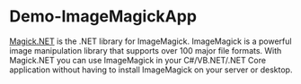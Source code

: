 # Demo-ImageMagickApp

[Magick.NET](https://github.com/dlemstra/Magick.NET) is the .NET library for ImageMagick. ImageMagick is a powerful image manipulation library that supports over 100 major file formats. With Magick.NET you can use ImageMagick in your C#/VB.NET/.NET Core application without having to install ImageMagick on your server or desktop.
